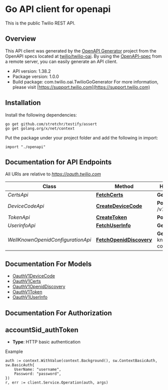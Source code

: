 # Go API client for openapi

This is the public Twilio REST API.

## Overview
This API client was generated by the [OpenAPI Generator](https://openapi-generator.tech) project from the OpenAPI specs located at [twilio/twilio-oai](https://github.com/twilio/twilio-oai/tree/main/spec).  By using the [OpenAPI-spec](https://www.openapis.org/) from a remote server, you can easily generate an API client.

- API version: 1.38.2
- Package version: 1.0.0
- Build package: com.twilio.oai.TwilioGoGenerator
For more information, please visit [https://support.twilio.com](https://support.twilio.com)

## Installation

Install the following dependencies:

```shell
go get github.com/stretchr/testify/assert
go get golang.org/x/net/context
```

Put the package under your project folder and add the following in import:

```golang
import "./openapi"
```

## Documentation for API Endpoints

All URIs are relative to *https://oauth.twilio.com*

Class | Method | HTTP request | Description
------------ | ------------- | ------------- | -------------
*CertsApi* | [**FetchCerts**](docs/CertsApi.md#fetchcerts) | **Get** /v1/certs | 
*DeviceCodeApi* | [**CreateDeviceCode**](docs/DeviceCodeApi.md#createdevicecode) | **Post** /v1/device/code | 
*TokenApi* | [**CreateToken**](docs/TokenApi.md#createtoken) | **Post** /v1/token | 
*UserinfoApi* | [**FetchUserInfo**](docs/UserinfoApi.md#fetchuserinfo) | **Get** /v1/userinfo | 
*WellKnownOpenidConfigurationApi* | [**FetchOpenidDiscovery**](docs/WellKnownOpenidConfigurationApi.md#fetchopeniddiscovery) | **Get** /v1/.well-known/openid-configuration | 


## Documentation For Models

 - [OauthV1DeviceCode](docs/OauthV1DeviceCode.md)
 - [OauthV1Certs](docs/OauthV1Certs.md)
 - [OauthV1OpenidDiscovery](docs/OauthV1OpenidDiscovery.md)
 - [OauthV1Token](docs/OauthV1Token.md)
 - [OauthV1UserInfo](docs/OauthV1UserInfo.md)


## Documentation For Authorization



## accountSid_authToken

- **Type**: HTTP basic authentication

Example

```golang
auth := context.WithValue(context.Background(), sw.ContextBasicAuth, sw.BasicAuth{
    UserName: "username",
    Password: "password",
})
r, err := client.Service.Operation(auth, args)
```

